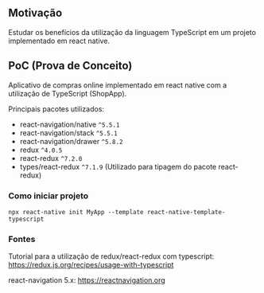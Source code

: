 ## Motivação

Estudar os benefícios da utilização da linguagem TypeScript em um projeto implementado em react native.

## PoC (Prova de Conceito)

Aplicativo de compras online implementado em react native com a utilização de TypeScript (ShopApp). 

Principais pacotes utilizados:

- react-navigation/native `^5.5.1`
- react-navigation/stack `^5.5.1`
- react-navigation/drawer `^5.8.2`
- redux `^4.0.5`
- react-redux `^7.2.0`
- types/react-redux `^7.1.9` (Utilizado para tipagem do pacote react-redux)

### Como iniciar projeto

`npx react-native init MyApp --template react-native-template-typescript`

### Fontes

Tutorial para a utilização de redux/react-redux com typescript:
https://redux.js.org/recipes/usage-with-typescript

react-navigation 5.x:
https://reactnavigation.org



